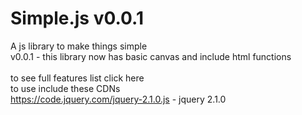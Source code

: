 # Simple.js v0.0.1
A js library to make things simple 
<br> 
v0.0.1 - this library now has basic canvas and include html functions 
<br>
<br>
to see full features list click here <br>
to use include these CDNs <br>
https://code.jquery.com/jquery-2.1.0.js - jquery 2.1.0
